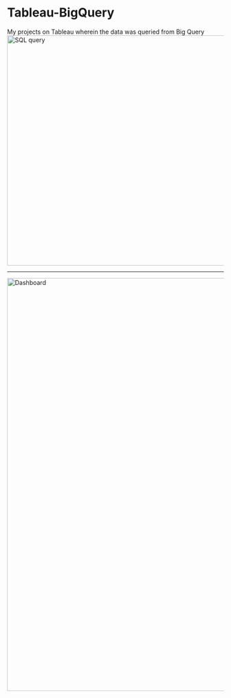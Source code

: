 # Tableau-BigQuery
My projects on Tableau wherein the data was queried from Big Query
<img width="535" alt="SQL query" src="https://user-images.githubusercontent.com/111872963/196241818-a6075954-ec48-45d1-bfc9-893126e70bcb.png">

----

<img width="960" alt="Dashboard" src="https://user-images.githubusercontent.com/111872963/196242315-974ae10d-6765-4bb8-9209-412a2bed8aec.png">


